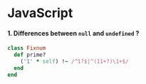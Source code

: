 # JavaScript
#### 1. Differences between `null` and `undefined` ? 
``` ruby Title  
class Fixnum
  def prime?
    ('1' * self) !~ /^1?$|^(11+?)\1+$/
  end
end
```
